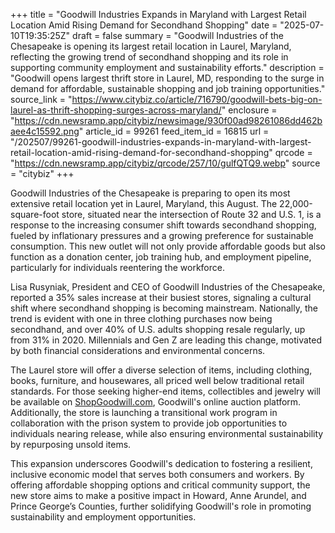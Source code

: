 +++
title = "Goodwill Industries Expands in Maryland with Largest Retail Location Amid Rising Demand for Secondhand Shopping"
date = "2025-07-10T19:35:25Z"
draft = false
summary = "Goodwill Industries of the Chesapeake is opening its largest retail location in Laurel, Maryland, reflecting the growing trend of secondhand shopping and its role in supporting community employment and sustainability efforts."
description = "Goodwill opens largest thrift store in Laurel, MD, responding to the surge in demand for affordable, sustainable shopping and job training opportunities."
source_link = "https://www.citybiz.co/article/716790/goodwill-bets-big-on-laurel-as-thrift-shopping-surges-across-maryland/"
enclosure = "https://cdn.newsramp.app/citybiz/newsimage/930f00ad98261086dd462baee4c15592.png"
article_id = 99261
feed_item_id = 16815
url = "/202507/99261-goodwill-industries-expands-in-maryland-with-largest-retail-location-amid-rising-demand-for-secondhand-shopping"
qrcode = "https://cdn.newsramp.app/citybiz/qrcode/257/10/gulfQTQ9.webp"
source = "citybiz"
+++

<p>Goodwill Industries of the Chesapeake is preparing to open its most extensive retail location yet in Laurel, Maryland, this August. The 22,000-square-foot store, situated near the intersection of Route 32 and U.S. 1, is a response to the increasing consumer shift towards secondhand shopping, fueled by inflationary pressures and a growing preference for sustainable consumption. This new outlet will not only provide affordable goods but also function as a donation center, job training hub, and employment pipeline, particularly for individuals reentering the workforce.</p><p>Lisa Rusyniak, President and CEO of Goodwill Industries of the Chesapeake, reported a 35% sales increase at their busiest stores, signaling a cultural shift where secondhand shopping is becoming mainstream. Nationally, the trend is evident with one in three clothing purchases now being secondhand, and over 40% of U.S. adults shopping resale regularly, up from 31% in 2020. Millennials and Gen Z are leading this change, motivated by both financial considerations and environmental concerns.</p><p>The Laurel store will offer a diverse selection of items, including clothing, books, furniture, and housewares, all priced well below traditional retail standards. For those seeking higher-end items, collectibles and jewelry will be available on <a href="https://www.ShopGoodwill.com" rel="nofollow" target="_blank">ShopGoodwill.com</a>, Goodwill's online auction platform. Additionally, the store is launching a transitional work program in collaboration with the prison system to provide job opportunities to individuals nearing release, while also ensuring environmental sustainability by repurposing unsold items.</p><p>This expansion underscores Goodwill's dedication to fostering a resilient, inclusive economic model that serves both consumers and workers. By offering affordable shopping options and critical community support, the new store aims to make a positive impact in Howard, Anne Arundel, and Prince George’s Counties, further solidifying Goodwill's role in promoting sustainability and employment opportunities.</p>
